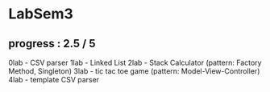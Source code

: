 # LabSem3

## progress : 2.5 / 5

0lab - CSV parser
1lab - Linked List
2lab - Stack Calculator (pattern: Factory Method, Singleton)
3lab - tic tac toe game (pattern: Model-View-Controller)
4lab - template CSV parser
